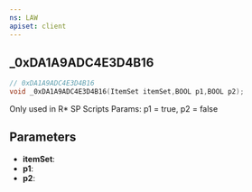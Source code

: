 ```yaml
---
ns: LAW
apiset: client
---
```

## _0xDA1A9ADC4E3D4B16

```c
// 0xDA1A9ADC4E3D4B16
void _0xDA1A9ADC4E3D4B16(ItemSet itemSet,BOOL p1,BOOL p2);
```

Only used in R* SP Scripts
Params: p1 = true, p2 = false

## Parameters
* **itemSet**:
* **p1**:
* **p2**:



